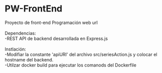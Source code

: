 # PW-FrontEnd
Proyecto de front-end Programación web url<br />
<br />
Dependencias:<br />
-REST API de backend desarrollada en Express.js <br />
<br />
Instlación:<br />
-Modifiar la constante 'apiURI' del archivo src/seriesAction.js y colocar el hostname del backend. <br />
-Utilzar docker build para ejecutar los comanods del Dockerfile <br />